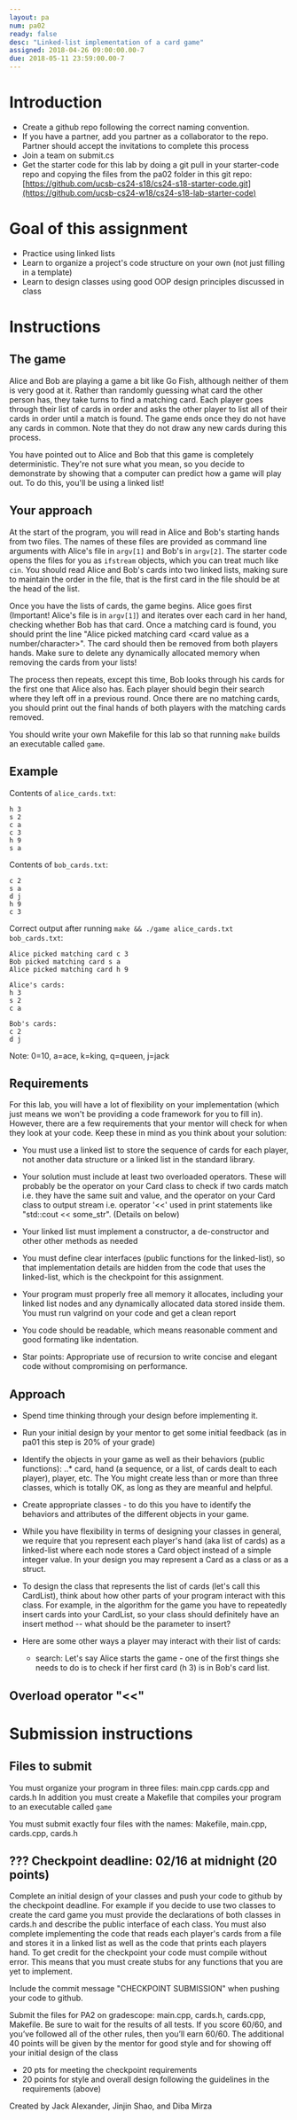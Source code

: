 ```yaml
---
layout: pa
num: pa02
ready: false
desc: "Linked-list implementation of a card game"
assigned: 2018-04-26 09:00:00.00-7
due: 2018-05-11 23:59:00.00-7
---
```


<div markdown="1">

# Introduction

* Create a github repo following the correct naming convention.
* If you have a partner, add you partner as a collaborator to the repo. Partner should accept the invitations to complete this process
* Join a team on submit.cs
* Get the starter code for this lab by doing a git pull in your starter-code repo and copying the files from the pa02 folder in this git repo:
[https://github.com/ucsb-cs24-s18/cs24-s18-starter-code.git](https://github.com/ucsb-cs24-w18/cs24-s18-lab-starter-code) 

# Goal of this assignment

* Practice using linked lists 
* Learn to organize a project's code structure on your own (not just filling in a template)
* Learn to design classes using good OOP design principles discussed in class

# Instructions


## The game

Alice and Bob are playing a game a bit like Go Fish, although neither of them is very good at it. Rather than randomly guessing what card the other person has, they take turns to find a matching card. Each player goes through their list of cards in order and asks the other player to list all of their cards in order until a match is found. The game ends once they do not have any cards in common. Note that they do not draw any new cards during this process.

You have pointed out to Alice and Bob that this game is completely deterministic. They're not sure what you mean, so you decide to demonstrate by showing that a computer can predict how a game will play out. To do this, you'll be using a linked list!

## Your approach

At the start of the program, you will read in Alice and Bob's starting hands from two files. The names of these files are provided as command line arguments with Alice's file in `argv[1]` and Bob's in `argv[2]`. The starter code opens the files for you as `ifstream` objects, which you can treat much like `cin`. You should read Alice and Bob's cards into two linked lists, making sure to maintain the order in the file, that is the first card in the file should be at the head of the list.

Once you have the lists of cards, the game begins. Alice goes first (Important! Alice's file is in `argv[1]`) and iterates over each card in her hand, checking whether Bob has that card. Once a matching card is found, you should print the line "Alice picked matching card <card suit as a character> <card value as a number/character>". The card should then be removed from both players hands. Make sure to delete any dynamically allocated memory when removing the cards from your lists!

The process then repeats, except this time, Bob looks through his cards for the first one that Alice also has. Each player should begin their search where they left off in a previous round. Once there are no matching cards, you should print out the final hands of both players with the matching cards removed.

You should write your own Makefile for this lab so that running `make` builds an executable called `game`.

## Example

Contents of `alice_cards.txt`:

```
h 3
s 2
c a
c 3
h 9
s a
```

Contents of `bob_cards.txt`:

```
c 2
s a
d j
h 9
c 3
```

Correct output after running `make && ./game alice_cards.txt bob_cards.txt`:

```
Alice picked matching card c 3
Bob picked matching card s a
Alice picked matching card h 9

Alice's cards:
h 3
s 2
c a

Bob's cards:
c 2
d j
```

Note: 0=10, a=ace, k=king, q=queen, j=jack


## Requirements

For this lab, you will have a lot of flexibility on your implementation (which just means we won't be providing a code framework for you to fill in). However, there are a few requirements that your mentor will check for when they look at your code. Keep these in mind as you think about your solution:

* You must use a linked list to store the sequence of cards for each player, not another data structure or a linked list in the standard library.
* Your solution must include at least two overloaded operators. These will probably be the operator on your Card class to check if two cards match i.e. they have the same suit and value, and the operator on your Card class to output stream i.e. operator '<<' used in print statements like "std::cout << some_str". (Details on below)
* Your linked list must implement a constructor, a de-constructor and other other methods as needed
* You must define clear interfaces (public functions for the linked-list), so that implementation details are hidden from the code that uses the linked-list, which is the checkpoint for this assignment.
* Your program must properly free all memory it allocates, including your linked list nodes and any dynamically allocated data stored inside them. You must run valgrind on your code and get a clean report
* You code should be readable, which means reasonable comment and good formating like indentation. 

* Star points: Appropriate use of recursion to write concise and elegant code without compromising on performance.

## Approach

* Spend time thinking through your design before implementing it.
* Run your initial design by your mentor to get some initial feedback (as in pa01 this step is 20% of your grade)
* Identify the objects in your game as well as their behaviors (public functions): 
 ..* card, hand (a sequence, or a list, of cards dealt to each player), player, etc. The You might create less than or more than three classes, which is totally OK, as long as they are meanful and helpful.
* Create appropriate classes - to do this you have to identify the behaviors and attributes of the different objects in your game.
* While you have flexibility in terms of designing your classes in general, we require that you represent each player's hand (aka list of cards) as a linked-list where each node stores a Card object instead of a simple integer value. In your design you may represent a Card as a class or as a struct. 

* To design the class that represents the list of cards (let's call this CardList), think about how other parts of your program interact with this class. For example, in the algorithm for the game you have to repeatedly insert cards into your CardList, so your class should definitely have an insert method -- what should be the parameter to insert?

* Here are some other ways a player may interact with their list of cards:

  - search: Let's say Alice starts the game - one of the first things she needs to do is to check if her first card (h 3) is in Bob's card list.  

## Overload operator "<<"



# Submission instructions 

## Files to submit

You must organize your program in three files: main.cpp cards.cpp and cards.h
In addition you must create a Makefile that compiles your program to an executable called <code>game</code>

You must submit exactly four files with the names: Makefile, main.cpp, cards.cpp, cards.h

## ??? Checkpoint deadline: 02/16 at midnight (20 points)

Complete an initial design of your classes and push your code to github by the checkpoint deadline. For example if you decide to use two classes to create the card game you must provide the declarations of both classes in cards.h and describe the public interface of each class. You must also complete implementing the code that reads each player's cards from a file and stores it in a linked list as well as the code that prints each players hand. To get credit for the checkpoint your code must compile without error. This means that you must create stubs for any functions that you are yet to implement.

Include the commit message "CHECKPOINT SUBMISSION" when pushing your code to github. 

Submit the files for PA2 on gradescope: main.cpp, cards.h, cards.cpp, Makefile. Be sure to wait for the results of all tests. If you score 60/60, and you’ve followed all of the other rules, then you’ll earn 60/60. The additional 40 points will be given by the mentor for good style and for showing off your initial design of the class

* 20 pts for meeting the checkpoint requirements
* 20 points for style and overall design following the guidelines in the requirements (above)

Created by Jack Alexander, Jinjin Shao, and Diba Mirza
